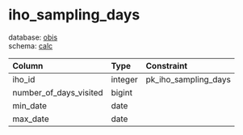 # iho_sampling_days
database: [obis](../)  
schema: [calc](calc)  

|Column|Type|Constraint|
|:---|:---|:---|
|iho_id|integer|pk_iho_sampling_days |
|number_of_days_visited|bigint||
|min_date|date||
|max_date|date||
